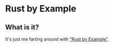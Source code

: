 # Rust by Example

## What is it?

It's just me farting around with ["Rust by Example"](https://doc.rust-lang.org/rust-by-example/).
